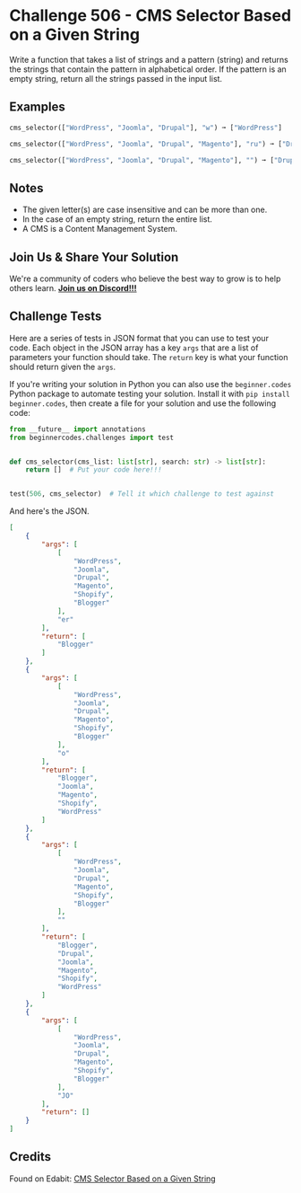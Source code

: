 # Challenge 506 - CMS Selector Based on a Given String

Write a function that takes a list of strings and a pattern (string) and returns the strings that contain the pattern in alphabetical order. If the pattern is an empty string, return all the strings passed in the input list.

## Examples
```python
cms_selector(["WordPress", "Joomla", "Drupal"], "w") ➞ ["WordPress"]

cms_selector(["WordPress", "Joomla", "Drupal", "Magento"], "ru") ➞ ["Drupal"]

cms_selector(["WordPress", "Joomla", "Drupal", "Magento"], "") ➞ ["Drupal", "Joomla", "Magento", "WordPress"]
```
## Notes

- The given letter(s) are case insensitive and can be more than one.
- In the case of an empty string, return the entire list.
- A CMS is a Content Management System.

## Join Us & Share Your Solution

We're a community of coders who believe the best way to grow is to help others learn. **[Join us on Discord!!!](https://discord.gg/sfHykntuGy)**

## Challenge Tests

Here are a series of tests in JSON format that you can use to test your code. Each object in the JSON array has a key `args` that are a list of parameters your function should take. The `return` key is what your function should return given the `args`. 

If you're writing your solution in Python you can also use the `beginner.codes` Python package to automate testing your solution. Install it with `pip install beginner.codes`, then create a file for your solution and use the following code:
```python
from __future__ import annotations
from beginnercodes.challenges import test


def cms_selector(cms_list: list[str], search: str) -> list[str]:
    return []  # Put your code here!!!


test(506, cms_selector)  # Tell it which challenge to test against
```
And here's the JSON.
```json
[
    {
        "args": [
            [
                "WordPress",
                "Joomla",
                "Drupal",
                "Magento",
                "Shopify",
                "Blogger"
            ],
            "er"
        ],
        "return": [
            "Blogger"
        ]
    },
    {
        "args": [
            [
                "WordPress",
                "Joomla",
                "Drupal",
                "Magento",
                "Shopify",
                "Blogger"
            ],
            "o"
        ],
        "return": [
            "Blogger",
            "Joomla",
            "Magento",
            "Shopify",
            "WordPress"
        ]
    },
    {
        "args": [
            [
                "WordPress",
                "Joomla",
                "Drupal",
                "Magento",
                "Shopify",
                "Blogger"
            ],
            ""
        ],
        "return": [
            "Blogger",
            "Drupal",
            "Joomla",
            "Magento",
            "Shopify",
            "WordPress"
        ]
    },
    {
        "args": [
            [
                "WordPress",
                "Joomla",
                "Drupal",
                "Magento",
                "Shopify",
                "Blogger"
            ],
            "JO"
        ],
        "return": []
    }
]
```
## Credits

Found on Edabit: [CMS Selector Based on a Given String](https://edabit.com/challenge/whEretKtpEbEBAAfr)
